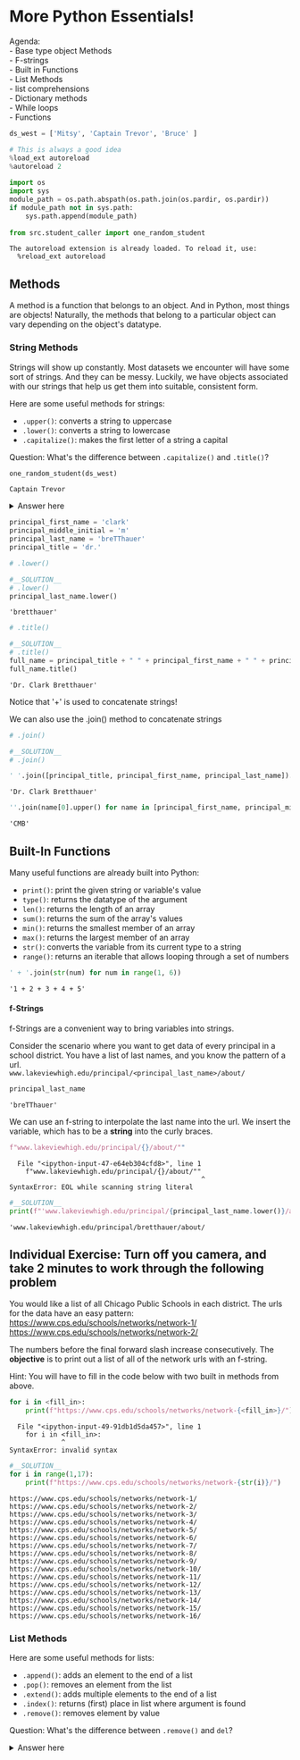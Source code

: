 
# More Python Essentials!

Agenda:  
    - Base type object Methods  
    - F-strings  
    - Built in Functions  
    - List Methods  
    - list comprehensions  
    - Dictionary methods  
    - While loops   
    - Functions  



```python
ds_west = ['Mitsy', 'Captain Trevor', 'Bruce' ]

# This is always a good idea
%load_ext autoreload
%autoreload 2
            
import os
import sys
module_path = os.path.abspath(os.path.join(os.pardir, os.pardir))
if module_path not in sys.path:
    sys.path.append(module_path)
    
from src.student_caller import one_random_student
```

    The autoreload extension is already loaded. To reload it, use:
      %reload_ext autoreload




## Methods

A method is a function that belongs to an object. And in Python, most things are objects! Naturally, the methods that belong to a particular object can vary depending on the object's datatype.

### String Methods

Strings will show up constantly.  Most datasets we encounter will have some sort of strings.  And they can be messy.  Luckily, we have objects associated with our strings that help us get them into suitable, consistent form.

Here are some useful methods for strings:

- ```.upper()```: converts a string to uppercase
- ```.lower()```: converts a string to lowercase
- ```.capitalize()```: makes the first letter of a string a capital

Question: What's the difference between `.capitalize()` and `.title()`?


```python
one_random_student(ds_west)
```

    Captain Trevor


<details>
    <summary>
    Answer here
    </summary>
    .capitalize() capitalizes the first letter of a string;<br/>
        .title() capitalizes the first letter and each letter after a space
    </details>


```python
principal_first_name = 'clark'
principal_middle_initial = 'm'
principal_last_name = 'breTThauer'
principal_title = 'dr.'
```


```python
# .lower()
```


```python
#__SOLUTION__
# .lower()
principal_last_name.lower()
```




    'bretthauer'




```python
# .title()
```


```python
#__SOLUTION__
# .title()
full_name = principal_title + " " + principal_first_name + " " + principal_last_name
full_name.title()

```




    'Dr. Clark Bretthauer'



Notice that '+' is used to concatenate strings!

We can also use the .join() method to concatenate strings


```python
# .join()
```


```python
#__SOLUTION__
# .join()

' '.join([principal_title, principal_first_name, principal_last_name]).title()
```




    'Dr. Clark Bretthauer'




```python
''.join(name[0].upper() for name in [principal_first_name, principal_middle_initial, principal_last_name])
```




    'CMB'



## Built-In Functions

Many useful functions are already built into Python:

- ```print()```: print the given string or variable's value
- ```type()```: returns the datatype of the argument
- ```len()```: returns the length of an array
- ```sum()```: returns the sum of the array's values
- ```min()```: returns the smallest member of an array
- ```max()```: returns the largest member of an array
- ```str()```: converts the variable from its current type to a string
- ```range()```: returns an iterable that allows looping through a set of numbers


```python
' + '.join(str(num) for num in range(1, 6))
```




    '1 + 2 + 3 + 4 + 5'



#### f-Strings

f-Strings are a convenient way to bring variables into strings.

Consider the scenario where you want to get data of every principal in a school district.  You have a list of last names, and you know the pattern of a url.  
`www.lakeviewhigh.edu/principal/<principal_last_name>/about/`


```python
principal_last_name
```




    'breTThauer'



We can use an f-string to interpolate the last name into the url. We insert the variable, which has to be a **string** into the curly braces.


```python
f"www.lakeviewhigh.edu/principal/{}/about/""
```


      File "<ipython-input-47-e64eb304cfd8>", line 1
        f"www.lakeviewhigh.edu/principal/{}/about/""
                                                    ^
    SyntaxError: EOL while scanning string literal




```python
#__SOLUTION__
print(f"'www.lakeviewhigh.edu/principal/{principal_last_name.lower()}/about/")
```

    'www.lakeviewhigh.edu/principal/bretthauer/about/


## Individual Exercise: Turn off you camera, and take 2 minutes to work through the following problem

You would like a list of all Chicago Public Schools in each district.  The urls for the data have an easy pattern:  
https://www.cps.edu/schools/networks/network-1/  
https://www.cps.edu/schools/networks/network-2/  

The numbers before the final forward slash increase consecutively. 
The **objective** is to print out a list of all of the network urls with an f-string.

Hint: You will have to fill in the code below with two built in methods from above.


```python
for i in <fill_in>:
    print(f"https://www.cps.edu/schools/networks/network-{<fill_in>}/")
```


      File "<ipython-input-49-91db1d5da457>", line 1
        for i in <fill_in>:
                 ^
    SyntaxError: invalid syntax




```python
#__SOLUTION__
for i in range(1,17):
    print(f"https://www.cps.edu/schools/networks/network-{str(i)}/")


```

    https://www.cps.edu/schools/networks/network-1/
    https://www.cps.edu/schools/networks/network-2/
    https://www.cps.edu/schools/networks/network-3/
    https://www.cps.edu/schools/networks/network-4/
    https://www.cps.edu/schools/networks/network-5/
    https://www.cps.edu/schools/networks/network-6/
    https://www.cps.edu/schools/networks/network-7/
    https://www.cps.edu/schools/networks/network-8/
    https://www.cps.edu/schools/networks/network-9/
    https://www.cps.edu/schools/networks/network-10/
    https://www.cps.edu/schools/networks/network-11/
    https://www.cps.edu/schools/networks/network-12/
    https://www.cps.edu/schools/networks/network-13/
    https://www.cps.edu/schools/networks/network-14/
    https://www.cps.edu/schools/networks/network-15/
    https://www.cps.edu/schools/networks/network-16/


### List Methods

Here are some useful methods for lists:

- ```.append()```: adds an element to the end of a list
- ```.pop()```: removes an element from the list
- ```.extend()```: adds multiple elements to the end of a list
- ```.index()```: returns (first) place in list where argument is found
- ```.remove()```: removes element by value

Question: What's the difference between ```.remove()``` and ```del```?

<details>
    <summary>
        Answer here
    </summary>
    .remove() removes an element by value;<br/>
    del removes an element by position


```python
import pickle

with open('./data/school_dict.p', 'rb') as read_file:
    schools = pickle.load(read_file)
```


```python
district_1 = schools[1][:5]
district_2 = schools[2][:5]

```


```python
print(district_1)
print(district_2)
```

    ['ALBANY PARK', 'BATEMAN', 'BEARD', 'BEAUBIEN', 'BELDING']
    ['BOONE', 'BRENNEMANN', 'CLINTON', 'COURTENAY', 'DECATUR']



```python
# Add list_2 to list_1 so that we have one big list

# Note that this alters list_1!

print(len(district_1))
district_1.extend(district_2)
len(district_1)
```

    5





    10




```python
# What would this code return?

district_1.append(district_2)
```


```python
# Let's write a loop that will build a list of the characters of the all of the letters in district_2

school_salad = ''.join(district_2)
school_salad


```




    'BOONEBRENNEMANNCLINTONCOURTENAYDECATUR'




```python
# What does list(word) do?

list(school_salad)
```




    ['B',
     'O',
     'O',
     'N',
     'E',
     'B',
     'R',
     'E',
     'N',
     'N',
     'E',
     'M',
     'A',
     'N',
     'N',
     'C',
     'L',
     'I',
     'N',
     'T',
     'O',
     'N',
     'C',
     'O',
     'U',
     'R',
     'T',
     'E',
     'N',
     'A',
     'Y',
     'D',
     'E',
     'C',
     'A',
     'T',
     'U',
     'R']




```python
district_2.pop()

# What does this return?
# What does district_2 look like now?


```




    'DECATUR'



### List Comprehension

List comprehension is a handy way of generating a new list from existing lists.

Suppose I want the district in the school names.


I can do this with list comprehension!

The syntax is: ```[ f(x) for x in [original list] ]```


```python
school_district_names = [school_name + '_2' for school_name in district_2]
```


```python
school_district_names
```




    ['BOONE_2', 'BRENNEMANN_2', 'CLINTON_2', 'COURTENAY_2']



### Dictionary Methods

Here are some useful methods for dictionaries:

- ```.keys()```: returns an array of the dictionary's keys
- ```.values()```: returns an array of the dictionary's values
- ```.items()```: returns an array of key-value tuples


```python
type(schools)
```




    dict




```python
# Use the .keys() method to print the keys of this dictionary!

# Use the .values() method to print the values of this dictionary!

for item in schools.items():
    print(item[0], item[1][0])
    

```

    1 ALBANY PARK
    2 BOONE
    3 BRUNSON
    4 ALCOTT ES
    5 BEIDLER
    6 ARMOUR
    7 COOPER
    8 BRIGHTON PARK
    9 ARIEL
    10 ASHBURN
    11 BARTON
    12 ASHE
    13 ALDRIDGE
    14 DEVRY HS
    15 ALCOTT HS
    16 AIR FORCE HS


## Zipping

Zipping is a way of merging two arrays into one. The result can be cast as a list or as a dict.


```python
student_count = [197, 102, 105, 162]
district_2
```




    ['BOONE', 'BRENNEMANN', 'CLINTON', 'COURTENAY']




```python
zip(district_2, student_count)
```




    <zip at 0x106a5cf48>




```python
for school, count in zip(district_2, student_count):
    print(school, count)
```

    BOONE 197
    BRENNEMANN 102
    CLINTON 105
    COURTENAY 162



```python
dict(zip(district_2,student_count))
```




    {'BOONE': 197, 'BRENNEMANN': 102, 'CLINTON': 105, 'COURTENAY': 162}



## While Loops

We have already seen 'for'-loops, where you use a loop and count the iterations by the some pre-specified number. But sometimes we don't know how many times we'll need to iterate!

Suppose I need to choose a certain number of schools (say 10) from  a list.  I can set a variable as a counter, and create a while loop which will add 1 to that counter with each pass through the loop.


```python
# What will the print statement below print out?
one_random_student(ds_west)
```

    Captain Trevor



```python
school_count = 0

while school_count <= 10:
    school_count += 1

print(school_count)
```

    11



```python
district_3_schools = schools[3]
district_3_pops = [129,107,167,103,111,137,145,
 107,198,183,132,100,120,162,
 116,146,137]

```


```python
sample_school_populations = 0
school_index = 0

while sample_school_populations < 1000:
    sample_school_populations += district_3_pops[school_index]
    school_index+=1

print(sample_school_populations)
```

    1006


How can we update the code to stop before 1000?


```python
one_random_student(ds_west)
```

    Captain Trevor



```python
#__SOLUTION__
sample_school_populations = 0
school_index = 0

while sample_school_populations + district_3_pops[school_index]  < 1000:
    sample_school_populations += district_3_pops[school_index]
    school_index+=1

print(sample_school_populations)
```

    899


# Nested for loops

Lets imagine we have a dictionary where each key is a school district, and each value is a school population number.  


```python
with open('./data/school_pop_dict.p', 'rb') as read_file:
    school_pop_dict = pickle.load(read_file)
```

Let's iterate through the districts, add up the school populations, and print out the total populations in each district



```python
for district in school_pop_dict:
    district_population = 0
    for pop in school_pop_dict[district]:
        district_population += pop
    print(district, district_population)
```

    1 19251
    2 12011
    3 7334
    4 16177
    5 15301
    6 13163
    7 10489
    8 11525
    9 11925
    10 17828
    11 15426
    12 16208
    13 16983
    14 10428
    15 13406
    16 10128


## Functions

This aspect of Python is _incredibly_ useful! Writing your own functions can save you a TON of work - by _automating_ it.

### Creating Functions

The first line will read:

'def' + _your function's name_ + '( )' + ':'

Any arguments to the function will go in the parentheses.

Let's try building a function to get the schools in a district


```python
# Let's code it!
def district_schools(dist_num, schools_dictionary):
    
    '''
    parameters
    dist_num: The number of the school district to be used as a dicitonary key in schools_dictionary
    schools_dictionary: ad dictionary with keys equal to school districts and values equal to school names
    
    returns:
    a list of schools for the given district number
    '''
    print(dist_num)
    
    return schools_dictionary[dist_num]

```

### Calling Functions

To _call_ a function, simply type its name, along with any necessary arguments in parentheses.


```python
# Let's call it!
district_schools(3,schools)
```

    3





    ['BRUNSON',
     'BURBANK',
     'DEPRIEST',
     'ELLINGTON',
     'FALCONER',
     'HANSON PARK',
     'HAY',
     'LELAND',
     'LOCKE J',
     'LOVETT',
     'LYON',
     'NASH',
     'NORTHWEST',
     'PRIETO',
     'SAYRE',
     'SCHUBERT',
     'SPENCER',
     'YOUNG ES']



### Default Argument Values

Sometimes we'll want the argument(s) of our function to have default values.


```python
def district_schools(dist_num, schools_dictionary=schools):
    
    '''
    parameters
    dist_num: The number of the school district to be used as a dicitonary key in schools_dictionary
    schools_dictionary: ad dictionary with keys equal to school districts and values equal to school names
    
    returns:
    a list of schools for the given district number
    '''
    print(dist_num)
    return schools_dictionary[dist_num]
```


```python
district_schools(2)
```

    2





    ['BOONE',
     'BRENNEMANN',
     'CLINTON',
     'COURTENAY',
     'DECATUR',
     'DISNEY',
     'FIELD',
     'GALE',
     'HAYT',
     'JAMIESON',
     'JORDAN',
     'KILMER',
     'MCCUTCHEON',
     'MCPHERSON',
     'NEW FIELD',
     'RAVENSWOOD',
     'STONE',
     'SWIFT',
     'WATERS']



# Practice with nested dictionaries


```python
with open('./data/nested_schools_dict.p', 'rb') as read_file:
    nested_schools_dict = pickle.load(read_file)
```


```python
nested_schools_dict[1]
```




    {'ALBANY PARK': 922,
     'BATEMAN': 714,
     'BEARD': 774,
     'BEAUBIEN': 986,
     'BELDING': 874,
     'BRIDGE': 355,
     'CANTY': 289,
     'CLEVELAND': 645,
     'DEVER': 461,
     'DIRKSEN': 562,
     'EDGEBROOK': 892,
     'EDISON': 172,
     'EDISON PARK': 956,
     'FARNSWORTH': 250,
     'GARVY': 160,
     'GRAY': 721,
     'HAUGAN': 626,
     'HENRY': 713,
     'HIBBARD': 523,
     'HITCH': 480,
     'MURPHY': 987,
     'NORTH RIVER': 911,
     'NORWOOD PARK': 684,
     'ONAHAN': 148,
     'ORIOLE PARK': 502,
     'PETERSON': 928,
     'PORTAGE PARK': 706,
     'PRUSSING': 273,
     'REINBERG': 908,
     'SAUGANASH': 576,
     'SCAMMON': 737,
     'SOLOMON': 413,
     'STOCK': 934,
     'VOLTA': 552,
     'WILDWOOD': 956}



## Let's make a list of schools with student bodies less than 500.


```python
low_pop_schools = []

for district in nested_schools_dict:
    for school in nested_schools_dict[district]:
        if nested_schools_dict[district][school] < 500:
            low_pop_schools.append(school)

```

# Pair Program: A full function

Create a function that has two parameters:  
  - district  
  - the nested_schools_dict dictionary  
    
The function should do two things.  
  - Return a dictionary of all schools with a student body less than 500. The keys are the school names, the values are the school pops.  
  - Print a statement that reads "<school_name> has <x_number> of students". Use an f-string for the print statement.


```python
def low_pop_schools():
    """
    paramaters:
    district: a school district to be used as a key in the nested school dictionary
    schools: a nested dictionary with each district as a key, paired with a dictionary of school names and school pops
    
    returns:
    low_pop_schools: a dictionary of schools with populations under 500 
    with school name as keys and school populations as values
    """
    
    low_pop_schools = {}
    # Your code here
    
    return low_pop_schools
```


```python
#__SOLUTION__
def low_pop_schools(district, schools=nested_schools_dict):
    
    
    low_pop_schools = {}
    for name, pop in nested_schools_dict[district].items():
        if pop < 500:
            print(f'{name} has {pop} students')
            low_pop_schools[name]=pop

    return low_pop_schools

```

## Exercises:

1. Build a function that will take an input string and add '-totally' to the end of it.


```python

```

2. Build a function that will take in three numbers and return twice the smallest of the three.


```python

```

3. Build a function that will create a list, of user-specified length, of empty dictionaries.


```python

```

4. Build a function that will return the middle value (for odd-length) or middle two values (for even-length) of a string.


```python

```

5. Build a function that will take in a list of lists of integers - default: \[[1, 2], [34, 27], [45, 13]\] - and return a list of the integers that are divisible by 3.


```python

```

6. \*Build a function that will take in a list of lists of integers - default: \[[1, 2], [34, 27], [45, 13]\] - and return a dictionary whose keys are integers starting at 1 and counting up and whose values are the integers that are divisible by 3.


```python

```
